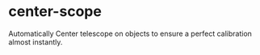 # center-scope
Automatically Center telescope on objects to ensure a perfect calibration almost instantly.
